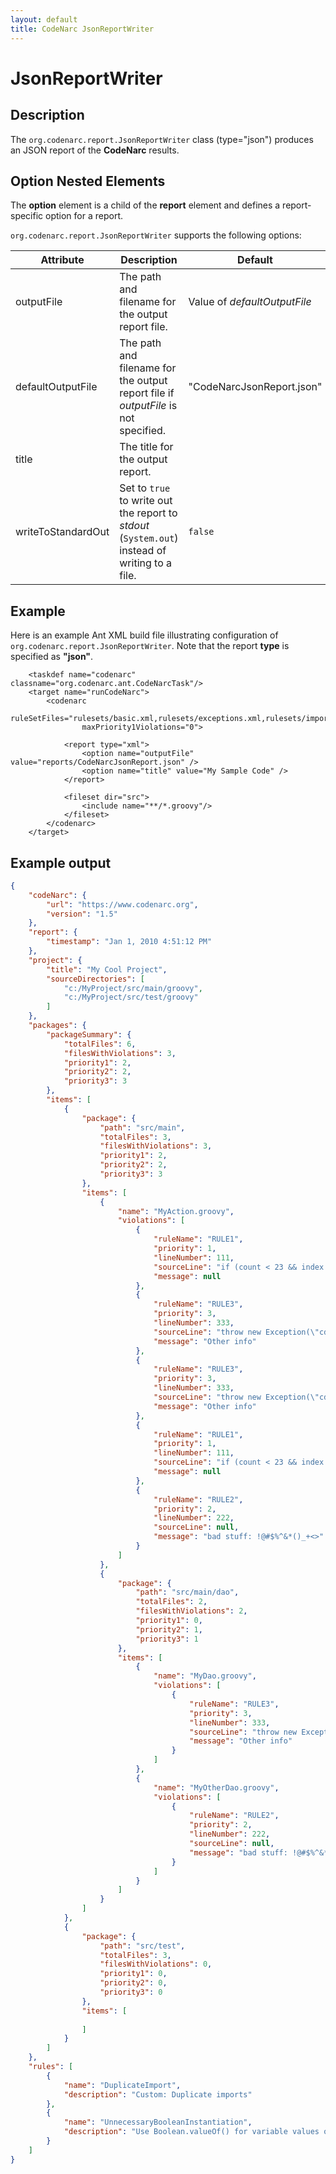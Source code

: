 ```yaml
---
layout: default
title: CodeNarc JsonReportWriter
---
```


# JsonReportWriter

## Description

The `org.codenarc.report.JsonReportWriter` class (type="json") produces an JSON report of the
**CodeNarc** results.

## Option Nested Elements

The **option** element is a child of the **report** element and defines a report-specific option for a report.

`org.codenarc.report.JsonReportWriter` supports the following options:

| Attribute               | Description            | Default             |
|-------------------------|------------------------|---------------------|
| outputFile              | The path and filename for the output report file.              | Value of *defaultOutputFile*  |
| defaultOutputFile        | The path and filename for the output report file if *outputFile* is not specified.      | "CodeNarcJsonReport.json"  |
| title                   | The title for the output report.                               |                        |
| writeToStandardOut      | Set to `true` to write out the report to *stdout* (`System.out`) instead of writing to a file. |  `false` |


## Example

Here is an example Ant XML build file illustrating configuration of
`org.codenarc.report.JsonReportWriter`. Note that the report **type** is specified as **"json"**.

```
    <taskdef name="codenarc" classname="org.codenarc.ant.CodeNarcTask"/>
    <target name="runCodeNarc">
        <codenarc
                ruleSetFiles="rulesets/basic.xml,rulesets/exceptions.xml,rulesets/imports.xml"
                maxPriority1Violations="0">
    
            <report type="xml">
                <option name="outputFile" value="reports/CodeNarcJsonReport.json" />
                <option name="title" value="My Sample Code" />
            </report>
    
            <fileset dir="src">
                <include name="**/*.groovy"/>
            </fileset>
        </codenarc>
    </target>
```

## Example output

```json
{
    "codeNarc": {
        "url": "https://www.codenarc.org",
        "version": "1.5"
    },
    "report": {
        "timestamp": "Jan 1, 2010 4:51:12 PM"
    },
    "project": {
        "title": "My Cool Project",
        "sourceDirectories": [
            "c:/MyProject/src/main/groovy",
            "c:/MyProject/src/test/groovy"
        ]
    },
    "packages": {
        "packageSummary": {
            "totalFiles": 6,
            "filesWithViolations": 3,
            "priority1": 2,
            "priority2": 2,
            "priority3": 3
        },
        "items": [
            {
                "package": {
                    "path": "src/main",
                    "totalFiles": 3,
                    "filesWithViolations": 3,
                    "priority1": 2,
                    "priority2": 2,
                    "priority3": 3
                },
                "items": [
                    {
                        "name": "MyAction.groovy",
                        "violations": [
                            {
                                "ruleName": "RULE1",
                                "priority": 1,
                                "lineNumber": 111,
                                "sourceLine": "if (count < 23 && index <= 99 && name.contains('\u0000')) {",
                                "message": null
                            },
                            {
                                "ruleName": "RULE3",
                                "priority": 3,
                                "lineNumber": 333,
                                "sourceLine": "throw new Exception(\"cdata=<![CDATA[whatever]]>\") // Some very long message 1234567890123456789012345678901234567890",
                                "message": "Other info"
                            },
                            {
                                "ruleName": "RULE3",
                                "priority": 3,
                                "lineNumber": 333,
                                "sourceLine": "throw new Exception(\"cdata=<![CDATA[whatever]]>\") // Some very long message 1234567890123456789012345678901234567890",
                                "message": "Other info"
                            },
                            {
                                "ruleName": "RULE1",
                                "priority": 1,
                                "lineNumber": 111,
                                "sourceLine": "if (count < 23 && index <= 99 && name.contains('\u0000')) {",
                                "message": null
                            },
                            {
                                "ruleName": "RULE2",
                                "priority": 2,
                                "lineNumber": 222,
                                "sourceLine": null,
                                "message": "bad stuff: !@#$%^&*()_+<>"
                            }
                        ]
                    },
                    {
                        "package": {
                            "path": "src/main/dao",
                            "totalFiles": 2,
                            "filesWithViolations": 2,
                            "priority1": 0,
                            "priority2": 1,
                            "priority3": 1
                        },
                        "items": [
                            {
                                "name": "MyDao.groovy",
                                "violations": [
                                    {
                                        "ruleName": "RULE3",
                                        "priority": 3,
                                        "lineNumber": 333,
                                        "sourceLine": "throw new Exception(\"cdata=<![CDATA[whatever]]>\") // Some very long message 1234567890123456789012345678901234567890",
                                        "message": "Other info"
                                    }
                                ]
                            },
                            {
                                "name": "MyOtherDao.groovy",
                                "violations": [
                                    {
                                        "ruleName": "RULE2",
                                        "priority": 2,
                                        "lineNumber": 222,
                                        "sourceLine": null,
                                        "message": "bad stuff: !@#$%^&*()_+<>"
                                    }
                                ]
                            }
                        ]
                    }
                ]
            },
            {
                "package": {
                    "path": "src/test",
                    "totalFiles": 3,
                    "filesWithViolations": 0,
                    "priority1": 0,
                    "priority2": 0,
                    "priority3": 0
                },
                "items": [
                    
                ]
            }
        ]
    },
    "rules": [
        {
            "name": "DuplicateImport",
            "description": "Custom: Duplicate imports"
        },
        {
            "name": "UnnecessaryBooleanInstantiation",
            "description": "Use Boolean.valueOf() for variable values or Boolean.TRUE and Boolean.FALSE for constant values instead of calling the Boolean() constructor directly or calling Boolean.valueOf(true) or Boolean.valueOf(false)."
        }
    ]
}
```